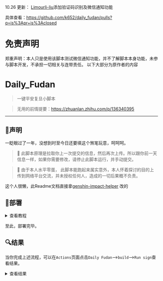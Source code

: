 10.26 更新：
[Limourli-liu](https://github.com/Limourli-liu)添加验证码识别及微信通知功能

具体查看：https://github.com/k652/daily_fudan/pulls?q=is%3Apr+is%3Aclosed



# 免责声明
郑重声明：本人只是使用该脚本测试微信通知功能，并不了解脚本本身功能，未参与脚本开发，不承担一切相关与连带责任。
以下大部分为原作者的内容

# Daily_Fudan
> 一键平安复旦小脚本
> 

> 无用的前情提要：https://zhuanlan.zhihu.com/p/136340395
>
>


---

## 💭声明
一眨眼过了一年，没想到时至今日还要填这个煞笔玩意，呵呵呵。


> 🔺 此脚本原理是拉取你上一次提交的信息，然后再次上传。所以跟你前一天信息一样，如果你需要修改，请停止此脚本运行，并手动提交。
> 

> 🛑 由于本人水平零蛋， 此脚本能跑起来属实意外，本人怀着探讨的目的上传到网络平台交流，并未授权任何人，造成的一切后果概不负责。


这个人很懒，此Readme文档直接拿[genshin-impact-helper](https://github.com/y1ndan/genshin-impact-helper)
改的

## 📐部署
<details>
<summary>查看教程</summary>

- 项目地址：[github/daily_fudan](https://github.com/Limourli-liu/daily_fudan)
- 点击右上角`Fork`到自己的账号下

![fork](https://i.loli.net/2020/10/28/qpXowZmIWeEUyrJ.png)

- 将仓库默认分支设置为 master 分支


### 3. 添加 账号密码 至 Secrets

- 回到项目页面，依次点击`Settings`-->`Secrets`-->`New secret`

![new-secret.png](https://i.loli.net/2020/10/28/sxTuBFtRvzSgUaA.png)

- 建立名为`FUDAN`的 secret，值为`学号`+`(空格)`+`密码`，最后点击`Add secret`
- secret名字必须为`FUDAN`！
- secret名字必须为`FUDAN`！
- secret名字必须为`FUDAN`！
- 如果要开启成功填写的通知，在 http://iyuu.cn/ 申请token 然后在密码后面+ `(空格)`+`token`
- `学号`+`(空格)`+`密码`+ `(空格)`+`token`
- 如果要开启验证码识别，在 http://www.kuaishibie.cn/ 注册账号
  然后在token后面 + `(空格)`+`uname` + `(空格)`+`pwd`
- `学号`+`(空格)`+`密码`+ `(空格)`+`token`+`(空格)`+`uname` + `(空格)`+`pwd`

### 4. 启用 Actions

> Actions 默认为关闭状态，Fork 之后需要手动执行一次，若成功运行其才会激活。

返回项目主页面，点击上方的`Actions`，再点击左侧的`Daily Fudan`，再点击`Run workflow`
    
![run](https://i.loli.net/2020/10/28/5ylvgdYf9BDMqAH.png)

</details>

至此，部署完毕。

## 🔍结果

当你完成上述流程，可以在`Actions`页面点击`Daily Fudan`-->`build`-->`Run sign`查看结果。

<details>
<summary>查看结果</summary>

### 签到成功

如果成功，会输出类似`成功`的信息：


### 签到失败

如果失败，会输出类似`啥`的信息：


同时你会收到一封来自GitHub、标题为`Run failed: Daily Fudan - master`的邮件。

</details>







